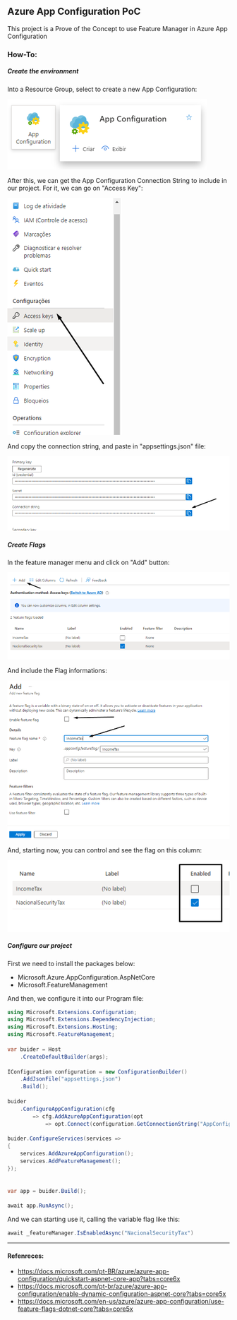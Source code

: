 ## Azure App Configuration PoC
This project is a Prove of the Concept to use Feature Manager in Azure App Configuration

### How-To:

##### Create the environment
Into a Resource Group, select to create a new App Configuration:

![create-app-configuration](./imgs/create-app-config.png)

After this, we can get the App Configuration Connection String to include in our project. For it, we can go on "Access Key":

![access-key-menu](./imgs/go-to-access-key.png)

And copy the connection string, and paste in "appsettings.json" file:

![get-connection-string](./imgs/get-connection-string.png)

##### Create Flags
In the feature manager menu and click on "Add" button:

![get-connection-string](./imgs/select-to-add-feature.png)

And include the Flag informations:

![get-connection-string](./imgs/create-new-feature.png)

And, starting now, you can control and see the flag on this column:

![get-connection-string](./imgs/control-flag.png)

##### Configure our project

First we need to install the packages below:
* Microsoft.Azure.AppConfiguration.AspNetCore
* Microsoft.FeatureManagement

And then, we configure it into our Program file:

```csharp
using Microsoft.Extensions.Configuration;
using Microsoft.Extensions.DependencyInjection;
using Microsoft.Extensions.Hosting;
using Microsoft.FeatureManagement;

var buider = Host
    .CreateDefaultBuilder(args);

IConfiguration configuration = new ConfigurationBuilder()
    .AddJsonFile("appsettings.json")
    .Build();

buider
    .ConfigureAppConfiguration(cfg 
        => cfg.AddAzureAppConfiguration(opt 
            => opt.Connect(configuration.GetConnectionString("AppConfiguration")).UseFeatureFlags()));

buider.ConfigureServices(services =>
{
    services.AddAzureAppConfiguration();
    services.AddFeatureManagement();
});


var app = buider.Build();

await app.RunAsync();
```

And we can starting use it, calling the variable flag like this:
```csharp
await _featureManager.IsEnabledAsync("NacionalSecurityTax")
```

---


#### Refenreces:
* https://docs.microsoft.com/pt-BR/azure/azure-app-configuration/quickstart-aspnet-core-app?tabs=core6x
* https://docs.microsoft.com/pt-br/azure/azure-app-configuration/enable-dynamic-configuration-aspnet-core?tabs=core5x
* https://docs.microsoft.com/en-us/azure/azure-app-configuration/use-feature-flags-dotnet-core?tabs=core5x